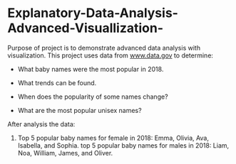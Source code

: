 # Explanatory-Data-Analysis-Advanced-Visuallization-

Purpose of project is to demonstrate advanced data analysis with visualization. This project uses data from www.data.gov to determine:

- What baby names were the most popular in 2018. 

- What trends can be found. 

- When does the popularity of some names change? 

- What are the most popular unisex names? 


After analysis the data:

1) Top 5 popular baby names for female in 2018: Emma, Olivia, Ava, Isabella, and Sophia.
   top 5 popular baby names for males in 2018: Liam, Noa, William, James, and Oliver.



